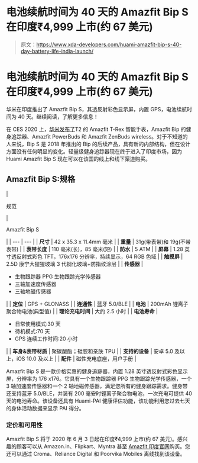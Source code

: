 # 电池续航时间为 40 天的 Amazfit Bip S 在印度₹4,999 上市(约 67 美元)

> 原文：<https://www.xda-developers.com/huami-amazfit-bip-s-40-day-battery-life-india-launch/>

# 电池续航时间为 40 天的 Amazfit Bip S 在印度₹4,999 上市(约 67 美元)

华米在印度推出了 Amazfit Bip S，其透反射彩色显示屏，内置 GPS，电池续航时间为 40 天。继续阅读，了解更多信息！

在 CES 2020 上，[华米发布了](https://www.xda-developers.com/huami-amazfit-ces-2020-t-rex-bip-s-powerbuds-zenbuds/)T2 的 Amazfit T-Rex 智能手表，Amazfit Bip 的健身追踪器、Amazfit PowerBuds 和 Amazfit ZenBuds wireless。对于不知道的人来说，Bip S 是 2018 年推出的 Bip 的后续产品，具有新的内部结构，但在设计方面没有任何明显的变化。轻量级健身追踪器现在终于进入了印度市场，因为 Huami Amazfit Bip S 现在可以在该国的线上和线下渠道购买。

## Amazfit Bip S:规格

| 

规范

 | 

Amazfit Bip S

 |
| --- | --- |
| **尺寸** | 42 x 35.3 x 11.4mm 毫米 |
| **重量** | 31g(带表带)和 19g(不带表带) |
| **表带长度** | 110 毫米(长)，85 毫米(短) |
| **防水** | 5 ATM |
| **屏幕** | 1.28 英寸透反射式彩色 TFT，176x176 分辨率，持续显示，64 RGB 色域 |
| **触摸屏** | 2.5D 康宁大猩猩玻璃 3 代钢化玻璃+防指纹涂层 |
| **传感器** | 

*   生物跟踪器 PPG 生物跟踪光学传感器
*   三轴加速度传感器
*   三轴地磁传感器

 |
| **定位** | GPS + GLONASS |
| **连通性** | 蓝牙 5.0/BLE |
| **电池** | 200mAh 锂离子聚合物电池(典型值) |
| **理论充电时间** | 大约 2.5 小时 |
| **电池寿命** | 

*   日常使用模式:30 天
*   待机模式:70 天
*   GPS 连续工作时间:20 小时

 |
| **车身&表带材质** | 聚碳酸酯；硅胶和亲肤 TPU |
| **支持的设备** | 安卓 5.0 及以上，iOS 10.0 及以上 |
| **配件** | 磁性充电底座，用户手册 |

Amazfit Bip S 是一款价格实惠的健身追踪器，内置 1.28 英寸透反射式彩色显示屏，分辨率为 176 x176。它具有一个生物跟踪器 PPG 生物跟踪光学传感器，一个 3 轴加速度传感器和一个 2 轴地磁传感器，满足您所有的健身跟踪需求。健身带还支持蓝牙 5.0/BLE，并装有 200 毫安时锂离子聚合物电池，一次充电可提供 40 天的电池寿命。该设备还具有 Huami-PAI 健康评估功能，该功能利用您过去七天的身体活动数据来显示 PAI 得分。

### 定价和可用性

Amazfit Bip S 将于 2020 年 6 月 3 日起在印度₹4,999 上市(约 67 美元)。感兴趣的顾客可以从 Amazon.in、Flipkart、Myntra 甚至 [Amazfit 印度官网](https://in.amazfit.com/pages/bip-s)购买。您还可以通过 Croma、Reliance Digital 和 Poorvika Mobiles 离线找到该设备。